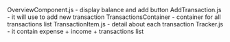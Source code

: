 OverviewComponent.js - display balance and add button
AddTransaction.js - it will use to add new transaction
TransactionsContainer - container for all transactions list
TransactionItem.js - detail about each transaction
Tracker.js - it contain expense + income + transactions list